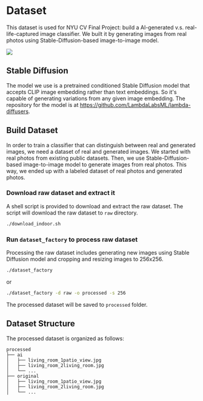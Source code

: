 # Dataset

This dataset is used for NYU CV Final Project: build a AI-generated v.s. real-life-captured image classifier. We built it by generating images from real photos using Stable-Diffusion-based image-to-image model.

![](https://user-images.githubusercontent.com/23469706/200314769-ddd1690f-a261-4110-9a99-08fd908517c0.png)

## Stable Diffusion

The model we use is a pretrained conditioned Stable Diffusion model that accepts CLIP image embedding rather than text embeddings. So it's capable of generating variations from any given image embedding. The repository for the model is at https://github.com/LambdaLabsML/lambda-diffusers.

## Build Dataset

In order to train a classifier that can distinguish between real and generated images, we need a dataset of real and generated images. We started with real photos from existing public datasets. Then, we use Stable-Diffusion-based image-to-image model to generate images from real photos. This way, we ended up with a labeled dataset of real photos and generated photos.

### Download raw dataset and extract it

A shell script is provided to download and extract the raw dataset. The script will download the raw dataset to `raw` directory.

```bash
./download_indoor.sh
```

### Run `dataset_factory` to process raw dataset

Processing the raw dataset includes generating new images using Stable Diffusion model and cropping and resizing images to 256x256.

```bash
./dataset_factory
```

or

```bash
./dataset_factory -d raw -o processed -s 256
```

The processed dataset will be saved to `processed` folder.

## Dataset Structure

The processed dataset is organized as follows:

```
processed
├── ai
│   ├── living_room_1patio_view.jpg
│   ├── living_room_2living_room.jpg
│   └── ...
├── original
│   ├── living_room_1patio_view.jpg
│   ├── living_room_2living_room.jpg
│   └── ...
```
